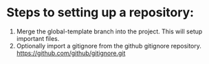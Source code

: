 # Steps to setting up a repository:  
1. Merge the global-template branch into the project. This will setup important files.  
2. Optionally import a gitignore from the github gitignore repository.  
https://github.com/github/gitignore.git  
